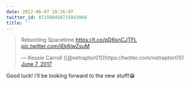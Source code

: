 ```yaml
---
date: 2017-06-07 18:26:07
twitter_id: 872580456725843968
title: ''
---
```


<blockquote class="twitter-tweet"><p lang="en" dir="ltr">Rebooting Spacetime <a href="https://t.co/pD6snCJTFL">https://t.co/pD6snCJTFL</a> <a href="https://t.co/iEk6iwZsuM">pic.twitter.com/iEk6iwZsuM</a></p>&mdash; Kessie Carroll ([@netraptor01](https://twitter.com/netraptor01)) <a href="https://twitter.com/netraptor01/status/872570767069904897?ref_src=twsrc%5Etfw">June 7, 2017</a></blockquote>
<script async src="https://platform.twitter.com/widgets.js" charset="utf-8"></script>

Good luck! I’ll be looking forward to the new stuff!😁
